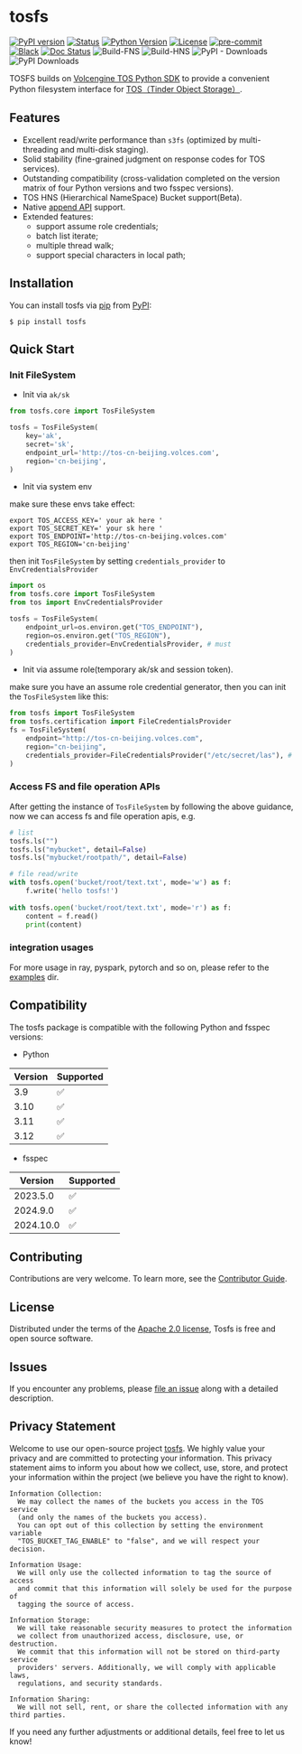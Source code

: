 # tosfs

[![PyPI version](https://badge.fury.io/py/tosfs.svg)](https://pypi.python.org/pypi/tosfs/)
[![Status](https://img.shields.io/pypi/status/tosfs.svg)](https://pypi.org/project/tosfs/)
[![Python Version](https://img.shields.io/pypi/pyversions/tosfs.svg)](https://pypi.org/project/tosfs/)
[![License](https://img.shields.io/pypi/l/tosfs)](https://opensource.org/licenses/Apache-2.0)
[![pre-commit](https://img.shields.io/badge/pre--commit-enabled-brightgreen?logo=pre-commit&logoColor=white)](https://github.com/pre-commit/pre-commit)
[![Black](https://img.shields.io/badge/code%20style-black-000000.svg)](https://github.com/psf/black)
[![Doc Status](https://readthedocs.org/projects/tosfs/badge/?version=latest)](https://tosfs.readthedocs.io/en/latest/?badge=latest)
![Build-FNS](https://github.com/fsspec/tosfs/workflows/CI-FNS/badge.svg)
![Build-HNS](https://github.com/fsspec/tosfs/workflows/CI-HNS/badge.svg)
![PyPI - Downloads](https://img.shields.io/pypi/dm/tosfs)
![PyPI Downloads](https://static.pepy.tech/badge/tosfs)


TOSFS builds on [Volcengine TOS Python SDK](https://github.com/volcengine/ve-tos-python-sdk) to provide a convenient Python filesystem interface for [TOS（Tinder Object Storage）](https://www.volcengine.com/docs/6349/74820).

## Features

* Excellent read/write performance than `s3fs` (optimized by multi-threading and multi-disk staging).
* Solid stability (fine-grained judgment on response codes for TOS services).
* Outstanding compatibility (cross-validation completed on the version matrix of four Python versions and two fsspec versions).
* TOS HNS (Hierarchical NameSpace) Bucket support(Beta).
* Native [append API](https://www.volcengine.com/docs/6349/74863) support.
* Extended features:
  * support assume role credentials; 
  * batch list iterate;
  * multiple thread walk;
  * support special characters in local path;

## Installation

You can install tosfs via [pip](https://pip.pypa.io/) from [PyPI](https://pypi.org/):

```shell
$ pip install tosfs
```

## Quick Start

### Init FileSystem

* Init via `ak/sk`

```python
from tosfs.core import TosFileSystem

tosfs = TosFileSystem(
    key='ak',
    secret='sk',
    endpoint_url='http://tos-cn-beijing.volces.com',
    region='cn-beijing',
)
```

* Init via system env

make sure these envs take effect:

```shell
export TOS_ACCESS_KEY=' your ak here '
export TOS_SECRET_KEY=' your sk here '
export TOS_ENDPOINT='http://tos-cn-beijing.volces.com'
export TOS_REGION='cn-beijing'
```
then init `TosFileSystem` by setting `credentials_provider` to `EnvCredentialsProvider`

```python
import os
from tosfs.core import TosFileSystem
from tos import EnvCredentialsProvider

tosfs = TosFileSystem(
    endpoint_url=os.environ.get("TOS_ENDPOINT"),
    region=os.environ.get("TOS_REGION"),
    credentials_provider=EnvCredentialsProvider, # must
)
```

* Init via assume role(temporary ak/sk and session token).

make sure you have an assume role credential generator, then you can init the `TosFileSystem` like this:

```python
from tosfs import TosFileSystem
from tosfs.certification import FileCredentialsProvider
fs = TosFileSystem(
    endpoint="http://tos-cn-beijing.volces.com",
    region="cn-beijing",
    credentials_provider=FileCredentialsProvider("/etc/secret/las"), # replace to real path
)
```

### Access FS and file operation APIs

After getting the instance of `TosFileSystem` by following the above guidance,
now we can access fs and file operation apis, e.g.

```python
# list
tosfs.ls("")
tosfs.ls("mybucket", detail=False)
tosfs.ls("mybucket/rootpath/", detail=False)

# file read/write
with tosfs.open('bucket/root/text.txt', mode='w') as f:
    f.write('hello tosfs!')
    
with tosfs.open('bucket/root/text.txt', mode='r') as f:
    content = f.read()
    print(content)
```

### integration usages

For more usage in ray, pyspark, pytorch and so on, please refer to the [examples](https://github.com/fsspec/tosfs/tree/main/examples) dir.

## Compatibility

The tosfs package is compatible with the following Python and fsspec versions:

* Python

| Version | Supported |
|---------|-----------|
| 3.9     | ✅         |
| 3.10    | ✅         |
| 3.11    | ✅         |
| 3.12    | ✅         |

* fsspec

| Version   | Supported |
|-----------|------|
| 2023.5.0  | ✅   |
| 2024.9.0  | ✅   |
| 2024.10.0 | ✅   |

## Contributing
Contributions are very welcome. To learn more, see the [Contributor Guide](https://github.com/fsspec/tosfs/blob/main/CONTRIBUTING.md).

## License
Distributed under the terms of the [Apache 2.0 license](https://github.com/fsspec/tosfs/blob/main/LICENSE), Tosfs is free and open source software.

## Issues
If you encounter any problems, please [file an issue](https://github.com/fsspec/tosfs/issues/new/choose) along with a detailed description.

## Privacy Statement
Welcome to use our open-source project [tosfs](https://github.com/fsspec/tosfs). We highly value your privacy and are committed to protecting your information. This privacy statement aims to inform you about how we collect, use, store, and protect your information within the project (we believe you have the right to know).

    Information Collection: 
      We may collect the names of the buckets you access in the TOS service 
      (and only the names of the buckets you access). 
      You can opt out of this collection by setting the environment variable 
      "TOS_BUCKET_TAG_ENABLE" to "false", and we will respect your decision.

    Information Usage: 
      We will only use the collected information to tag the source of access 
      and commit that this information will solely be used for the purpose of 
      tagging the source of access.

    Information Storage: 
      We will take reasonable security measures to protect the information 
      we collect from unauthorized access, disclosure, use, or destruction. 
      We commit that this information will not be stored on third-party service 
      providers' servers. Additionally, we will comply with applicable laws, 
      regulations, and security standards.

    Information Sharing: 
      We will not sell, rent, or share the collected information with any third parties.

If you need any further adjustments or additional details, feel free to let us know!
